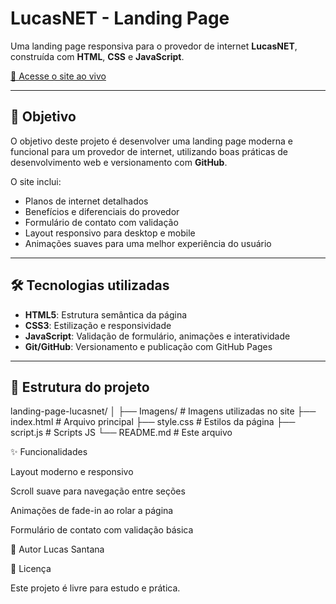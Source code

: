 # LucasNET - Landing Page

Uma landing page responsiva para o provedor de internet **LucasNET**, construída com **HTML**, **CSS** e **JavaScript**.

[🔗 Acesse o site ao vivo](https://llucassantana.github.io/landing-page-lucasnet/)

---

## 🎯 Objetivo

O objetivo deste projeto é desenvolver uma landing page moderna e funcional para um provedor de internet, utilizando boas práticas de desenvolvimento web e versionamento com **GitHub**.  

O site inclui:
- Planos de internet detalhados
- Benefícios e diferenciais do provedor
- Formulário de contato com validação
- Layout responsivo para desktop e mobile
- Animações suaves para uma melhor experiência do usuário

---

## 🛠 Tecnologias utilizadas

- **HTML5**: Estrutura semântica da página
- **CSS3**: Estilização e responsividade
- **JavaScript**: Validação de formulário, animações e interatividade
- **Git/GitHub**: Versionamento e publicação com GitHub Pages

---

## 📂 Estrutura do projeto

landing-page-lucasnet/
│
├── Imagens/ # Imagens utilizadas no site
├── index.html # Arquivo principal
├── style.css # Estilos da página
├── script.js # Scripts JS
└── README.md # Este arquivo


✨ Funcionalidades

Layout moderno e responsivo

Scroll suave para navegação entre seções

Animações de fade-in ao rolar a página

Formulário de contato com validação básica

📌 Autor
Lucas Santana

📝 Licença

Este projeto é livre para estudo e prática.
